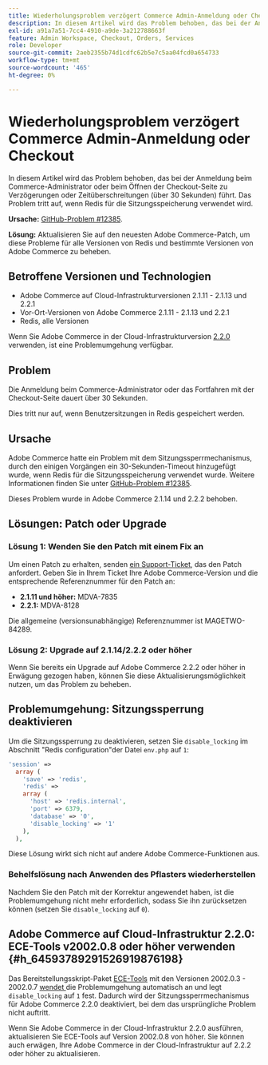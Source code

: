 ```yaml
---
title: Wiederholungsproblem verzögert Commerce Admin-Anmeldung oder Checkout
description: In diesem Artikel wird das Problem behoben, das bei der Anmeldung beim Commerce-Administrator oder beim Öffnen der Checkout-Seite zu Verzögerungen oder Zeitüberschreitungen (über 30 Sekunden) führt. Das Problem tritt auf, wenn Redis für die Sitzungsspeicherung verwendet wird.
exl-id: a91a7a51-7cc4-4910-a9de-3a212788663f
feature: Admin Workspace, Checkout, Orders, Services
role: Developer
source-git-commit: 2aeb2355b74d1cdfc62b5e7c5aa04fcd0a654733
workflow-type: tm+mt
source-wordcount: '465'
ht-degree: 0%

---
```


# Wiederholungsproblem verzögert Commerce Admin-Anmeldung oder Checkout

In diesem Artikel wird das Problem behoben, das bei der Anmeldung beim Commerce-Administrator oder beim Öffnen der Checkout-Seite zu Verzögerungen oder Zeitüberschreitungen (über 30 Sekunden) führt. Das Problem tritt auf, wenn Redis für die Sitzungsspeicherung verwendet wird.

**Ursache:**   [GitHub-Problem \#12385](https://github.com/magento/magento2/issues/12385).

**Lösung:** Aktualisieren Sie auf den neuesten Adobe Commerce-Patch, um diese Probleme für alle Versionen von Redis und bestimmte Versionen von Adobe Commerce zu beheben.

## Betroffene Versionen und Technologien

* Adobe Commerce auf Cloud-Infrastrukturversionen 2.1.11 - 2.1.13 und 2.2.1
* Vor-Ort-Versionen von Adobe Commerce 2.1.11 - 2.1.13 und 2.2.1
* Redis, alle Versionen

Wenn Sie Adobe Commerce in der Cloud-Infrastrukturversion [2.2.0](#h_64593789291526919876198) verwenden, ist eine Problemumgehung verfügbar.

## Problem

Die Anmeldung beim Commerce-Administrator oder das Fortfahren mit der Checkout-Seite dauert über 30 Sekunden.

Dies tritt nur auf, wenn Benutzersitzungen in Redis gespeichert werden.

## Ursache

Adobe Commerce hatte ein Problem mit dem Sitzungssperrmechanismus, durch den einigen Vorgängen ein 30-Sekunden-Timeout hinzugefügt wurde, wenn Redis für die Sitzungsspeicherung verwendet wurde. Weitere Informationen finden Sie unter [GitHub-Problem \#12385](https://github.com/magento/magento2/issues/12385).

Dieses Problem wurde in Adobe Commerce 2.1.14 und 2.2.2 behoben.

## Lösungen: Patch oder Upgrade

### Lösung 1: Wenden Sie den Patch mit einem Fix an

Um einen Patch zu erhalten, senden [ein Support-Ticket](/help/help-center-guide/help-center/magento-help-center-user-guide.md#submit-ticket), das den Patch anfordert. Geben Sie in Ihrem Ticket Ihre Adobe Commerce-Version und die entsprechende Referenznummer für den Patch an:

* **2.1.11 und höher:** MDVA-7835
* **2.2.1:** MDVA-8128

Die allgemeine (versionsunabhängige) Referenznummer ist MAGETWO-84289.

### Lösung 2: Upgrade auf 2.1.14/2.2.2 oder höher

Wenn Sie bereits ein Upgrade auf Adobe Commerce 2.2.2 oder höher in Erwägung gezogen haben, können Sie diese Aktualisierungsmöglichkeit nutzen, um das Problem zu beheben.

## Problemumgehung: Sitzungssperrung deaktivieren

Um die Sitzungssperrung zu deaktivieren, setzen Sie `disable_locking` im Abschnitt &quot;Redis configuration&quot;der Datei `env.php` auf `1`:

```php
'session' =>
  array (
    'save' => 'redis',
    'redis' =>
    array (
      'host' => 'redis.internal',
      'port' => 6379,
      'database' => '0',
      'disable_locking' => '1'
    ),
  ),
```

Diese Lösung wirkt sich nicht auf andere Adobe Commerce-Funktionen aus.

### Behelfslösung nach Anwenden des Pflasters wiederherstellen

Nachdem Sie den Patch mit der Korrektur angewendet haben, ist die Problemumgehung nicht mehr erforderlich, sodass Sie ihn zurücksetzen können (setzen Sie `disable_locking` auf `0`).

## Adobe Commerce auf Cloud-Infrastruktur 2.2.0: ECE-Tools v2002.0.8 oder höher verwenden {#h_64593789291526919876198}

Das Bereitstellungsskript-Paket [ECE-Tools](https://experienceleague.adobe.com/en/docs/commerce-cloud-service/user-guide/dev-tools/ece-tools/update-package) mit den Versionen 2002.0.3 - 2002.0.7 [wendet ](https://experienceleague.adobe.com/docs/commerce-cloud-service/user-guide/dev-tools/ece-tools/update-package.html) die Problemumgehung automatisch an und legt `disable_locking` auf `1` fest. Dadurch wird der Sitzungssperrmechanismus für Adobe Commerce 2.2.0 deaktiviert, bei dem das ursprüngliche Problem nicht auftritt.

Wenn Sie Adobe Commerce in der Cloud-Infrastruktur 2.2.0 ausführen, aktualisieren Sie ECE-Tools auf Version 2002.0.8 von höher. Sie können auch erwägen, Ihre Adobe Commerce in der Cloud-Infrastruktur auf 2.2.2 oder höher zu aktualisieren.

